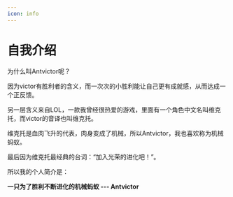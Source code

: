 ```yaml
---
icon: info
---
```


# 自我介绍
为什么叫Antvictor呢？

因为victor有胜利者的含义，而一次次的小胜利能让自己更有成就感，从而达成一个正反馈。

另一层含义来自LOL，一款我曾经很热爱的游戏，里面有一个角色中文名叫维克托，而victor的音译也叫维克托。

维克托是血肉飞升的代表，肉身变成了机械，所以Antvictor，我也喜欢称为机械蚂蚁。

最后因为维克托最经典的台词：“加入光荣的进化吧！”。

所以我的个人简介是：

**一只为了胜利不断进化的机械蚂蚁 --- Antvictor**
